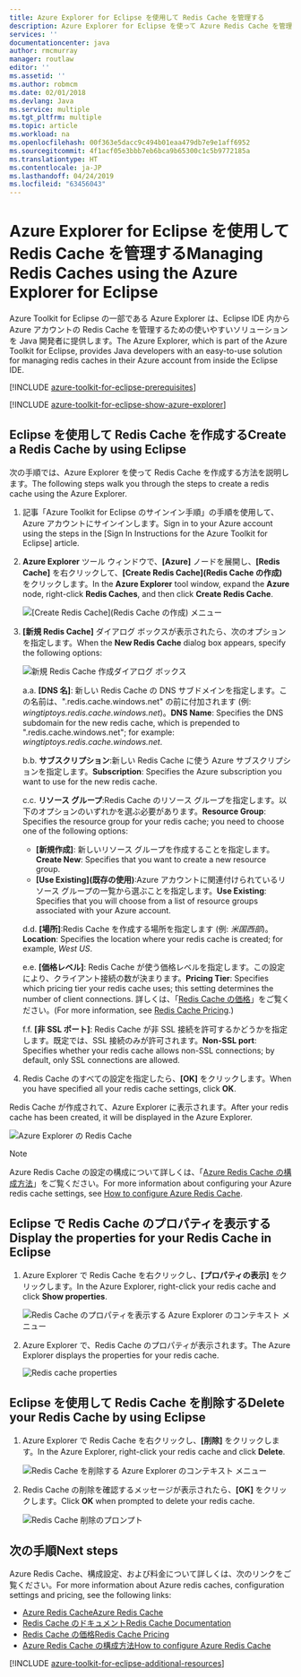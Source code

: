 ```yaml
---
title: Azure Explorer for Eclipse を使用して Redis Cache を管理する
description: Azure Explorer for Eclipse を使って Azure Redis Cache を管理する方法について説明します。
services: ''
documentationcenter: java
author: rmcmurray
manager: routlaw
editor: ''
ms.assetid: ''
ms.author: robmcm
ms.date: 02/01/2018
ms.devlang: Java
ms.service: multiple
ms.tgt_pltfrm: multiple
ms.topic: article
ms.workload: na
ms.openlocfilehash: 00f363e5dacc9c494b01eaa479db7e9e1aff6952
ms.sourcegitcommit: 4f1acf05e3bbb7eb6bca9b65300c1c5b9772185a
ms.translationtype: HT
ms.contentlocale: ja-JP
ms.lasthandoff: 04/24/2019
ms.locfileid: "63456043"
---
```

# <a name="managing-redis-caches-using-the-azure-explorer-for-eclipse"></a><span data-ttu-id="b9882-103">Azure Explorer for Eclipse を使用して Redis Cache を管理する</span><span class="sxs-lookup"><span data-stu-id="b9882-103">Managing Redis Caches using the Azure Explorer for Eclipse</span></span>

<span data-ttu-id="b9882-104">Azure Toolkit for Eclipse の一部である Azure Explorer は、Eclipse IDE 内から Azure アカウントの Redis Cache を管理するための使いやすいソリューションを Java 開発者に提供します。</span><span class="sxs-lookup"><span data-stu-id="b9882-104">The Azure Explorer, which is part of the Azure Toolkit for Eclipse, provides Java developers with an easy-to-use solution for managing redis caches in their Azure account from inside the Eclipse IDE.</span></span>

[!INCLUDE [azure-toolkit-for-eclipse-prerequisites](../includes/azure-toolkit-for-eclipse-prerequisites.md)]

[!INCLUDE [azure-toolkit-for-eclipse-show-azure-explorer](../includes/azure-toolkit-for-eclipse-show-azure-explorer.md)]

## <a name="create-a-redis-cache-by-using-eclipse"></a><span data-ttu-id="b9882-105">Eclipse を使用して Redis Cache を作成する</span><span class="sxs-lookup"><span data-stu-id="b9882-105">Create a Redis Cache by using Eclipse</span></span>

<span data-ttu-id="b9882-106">次の手順では、Azure Explorer を使って Redis Cache を作成する方法を説明します。</span><span class="sxs-lookup"><span data-stu-id="b9882-106">The following steps walk you through the steps to create a redis cache using the Azure Explorer.</span></span>

1. <span data-ttu-id="b9882-107">記事「Azure Toolkit for Eclipse のサインイン手順」の手順を使用して、Azure アカウントにサインインします。</span><span class="sxs-lookup"><span data-stu-id="b9882-107">Sign in to your Azure account using the steps in the [Sign In Instructions for the Azure Toolkit for Eclipse] article.</span></span>

1. <span data-ttu-id="b9882-108">**Azure Explorer** ツール ウィンドウで、**[Azure]** ノードを展開し、**[Redis Cache]** を右クリックして、**[Create Redis Cache]\(Redis Cache の作成\)** をクリックします。</span><span class="sxs-lookup"><span data-stu-id="b9882-108">In the **Azure Explorer** tool window, expand the **Azure** node, right-click **Redis Caches**, and then click **Create Redis Cache**.</span></span>

   ![[Create Redis Cache]\(Redis Cache の作成\) メニュー][CR01]

1. <span data-ttu-id="b9882-110">**[新規 Redis Cache]** ダイアログ ボックスが表示されたら、次のオプションを指定します。</span><span class="sxs-lookup"><span data-stu-id="b9882-110">When the **New Redis Cache** dialog box appears, specify the following options:</span></span>

   ![新規 Redis Cache 作成ダイアログ ボックス][CR02]

   <span data-ttu-id="b9882-112">a.</span><span class="sxs-lookup"><span data-stu-id="b9882-112">a.</span></span> <span data-ttu-id="b9882-113">**[DNS 名]**: 新しい Redis Cache の DNS サブドメインを指定します。この名前は、".redis.cache.windows.net" の前に付加されます (例: *wingtiptoys.redis.cache.windows.net*)。</span><span class="sxs-lookup"><span data-stu-id="b9882-113">**DNS Name**: Specifies the DNS subdomain for the new redis cache, which is prepended to ".redis.cache.windows.net"; for example: *wingtiptoys.redis.cache.windows.net*.</span></span>

   <span data-ttu-id="b9882-114">b.</span><span class="sxs-lookup"><span data-stu-id="b9882-114">b.</span></span> <span data-ttu-id="b9882-115">**サブスクリプション**:新しい Redis Cache に使う Azure サブスクリプションを指定します。</span><span class="sxs-lookup"><span data-stu-id="b9882-115">**Subscription**: Specifies the Azure subscription you want to use for the new redis cache.</span></span>

   <span data-ttu-id="b9882-116">c.</span><span class="sxs-lookup"><span data-stu-id="b9882-116">c.</span></span> <span data-ttu-id="b9882-117">**リソース グループ**:Redis Cache のリソース グループを指定します。以下のオプションのいずれかを選ぶ必要があります。</span><span class="sxs-lookup"><span data-stu-id="b9882-117">**Resource Group**: Specifies the resource group for your redis cache; you need to choose one of the following options:</span></span>
      * <span data-ttu-id="b9882-118">**[新規作成]**: 新しいリソース グループを作成することを指定します。</span><span class="sxs-lookup"><span data-stu-id="b9882-118">**Create New**: Specifies that you want to create a new resource group.</span></span>
      * <span data-ttu-id="b9882-119">**[Use Existing]\(既存の使用\)**:Azure アカウントに関連付けられているリソース グループの一覧から選ぶことを指定します。</span><span class="sxs-lookup"><span data-stu-id="b9882-119">**Use Existing**: Specifies that you will choose from a list of resource groups associated with your Azure account.</span></span>

   <span data-ttu-id="b9882-120">d.</span><span class="sxs-lookup"><span data-stu-id="b9882-120">d.</span></span> <span data-ttu-id="b9882-121">**[場所]**:Redis Cache を作成する場所を指定します (例: *米国西部*)。</span><span class="sxs-lookup"><span data-stu-id="b9882-121">**Location**: Specifies the location where your redis cache is created; for example, *West US*.</span></span>

   <span data-ttu-id="b9882-122">e.</span><span class="sxs-lookup"><span data-stu-id="b9882-122">e.</span></span> <span data-ttu-id="b9882-123">**[価格レベル]**: Redis Cache が使う価格レベルを指定します。この設定により、クライアント接続の数が決まります。</span><span class="sxs-lookup"><span data-stu-id="b9882-123">**Pricing Tier**: Specifies which pricing tier your redis cache uses; this setting determines the number of client connections.</span></span> <span data-ttu-id="b9882-124">詳しくは、「[Redis Cache の価格]」をご覧ください。</span><span class="sxs-lookup"><span data-stu-id="b9882-124">(For more information, see [Redis Cache Pricing].)</span></span>

   <span data-ttu-id="b9882-125">f.</span><span class="sxs-lookup"><span data-stu-id="b9882-125">f.</span></span> <span data-ttu-id="b9882-126">**[非 SSL ポート]**: Redis Cache が非 SSL 接続を許可するかどうかを指定します。既定では、SSL 接続のみが許可されます。</span><span class="sxs-lookup"><span data-stu-id="b9882-126">**Non-SSL port**: Specifies whether your redis cache allows non-SSL connections; by default, only SSL connections are allowed.</span></span>

1. <span data-ttu-id="b9882-127">Redis Cache のすべての設定を指定したら、**[OK]** をクリックします。</span><span class="sxs-lookup"><span data-stu-id="b9882-127">When you have specified all your redis cache settings, click **OK**.</span></span>

<span data-ttu-id="b9882-128">Redis Cache が作成されて、Azure Explorer に表示されます。</span><span class="sxs-lookup"><span data-stu-id="b9882-128">After your redis cache has been created, it will be displayed in the Azure Explorer.</span></span>

   ![Azure Explorer の Redis Cache][CR03]

> [!NOTE]
>
> <span data-ttu-id="b9882-130">Azure Redis Cache の設定の構成について詳しくは、「[Azure Redis Cache の構成方法]」をご覧ください。</span><span class="sxs-lookup"><span data-stu-id="b9882-130">For more information about configuring your Azure redis cache settings, see [How to configure Azure Redis Cache].</span></span>
>

## <a name="display-the-properties-for-your-redis-cache-in-eclipse"></a><span data-ttu-id="b9882-131">Eclipse で Redis Cache のプロパティを表示する</span><span class="sxs-lookup"><span data-stu-id="b9882-131">Display the properties for your Redis Cache in Eclipse</span></span>

1. <span data-ttu-id="b9882-132">Azure Explorer で Redis Cache を右クリックし、**[プロパティの表示]** をクリックします。</span><span class="sxs-lookup"><span data-stu-id="b9882-132">In the Azure Explorer, right-click your redis cache and click **Show properties**.</span></span>

   ![Redis Cache のプロパティを表示する Azure Explorer のコンテキスト メニュー][SP01]

1. <span data-ttu-id="b9882-134">Azure Explorer で、Redis Cache のプロパティが表示されます。</span><span class="sxs-lookup"><span data-stu-id="b9882-134">The Azure Explorer displays the properties for your redis cache.</span></span>

   ![Redis cache properties][SP02]

## <a name="delete-your-redis-cache-by-using-eclipse"></a><span data-ttu-id="b9882-136">Eclipse を使用して Redis Cache を削除する</span><span class="sxs-lookup"><span data-stu-id="b9882-136">Delete your Redis Cache by using Eclipse</span></span>

1. <span data-ttu-id="b9882-137">Azure Explorer で Redis Cache を右クリックし、**[削除]** をクリックします。</span><span class="sxs-lookup"><span data-stu-id="b9882-137">In the Azure Explorer, right-click your redis cache and click **Delete**.</span></span>

   ![Redis Cache を削除する Azure Explorer のコンテキスト メニュー][DE01]

1. <span data-ttu-id="b9882-139">Redis Cache の削除を確認するメッセージが表示されたら、**[OK]** をクリックします。</span><span class="sxs-lookup"><span data-stu-id="b9882-139">Click **OK** when prompted to delete your redis cache.</span></span>

   ![Redis Cache 削除のプロンプト][DE02]

## <a name="next-steps"></a><span data-ttu-id="b9882-141">次の手順</span><span class="sxs-lookup"><span data-stu-id="b9882-141">Next steps</span></span>

<span data-ttu-id="b9882-142">Azure Redis Cache、構成設定、および料金について詳しくは、次のリンクをご覧ください。</span><span class="sxs-lookup"><span data-stu-id="b9882-142">For more information about Azure redis caches, configuration settings and pricing, see the following links:</span></span>

* <span data-ttu-id="b9882-143">[Azure Redis Cache]</span><span class="sxs-lookup"><span data-stu-id="b9882-143">[Azure Redis Cache]</span></span>
* <span data-ttu-id="b9882-144">[Redis Cache のドキュメント]</span><span class="sxs-lookup"><span data-stu-id="b9882-144">[Redis Cache Documentation]</span></span>
* <span data-ttu-id="b9882-145">[Redis Cache の価格]</span><span class="sxs-lookup"><span data-stu-id="b9882-145">[Redis Cache Pricing]</span></span>
* <span data-ttu-id="b9882-146">[Azure Redis Cache の構成方法]</span><span class="sxs-lookup"><span data-stu-id="b9882-146">[How to configure Azure Redis Cache]</span></span>

[!INCLUDE [azure-toolkit-for-eclipse-additional-resources](../includes/azure-toolkit-for-eclipse-additional-resources.md)]

<!-- URL List -->

[Redis Cache の価格]: https://azure.microsoft.com/pricing/details/cache/
[Redis Cache Pricing]: https://azure.microsoft.com/pricing/details/cache/
[Azure Redis Cache]: https://azure.microsoft.com/services/cache/
[Redis Cache のドキュメント]: /azure/redis-cache/
[Redis Cache Documentation]: /azure/redis-cache/
[Azure Redis Cache の構成方法]: /azure/redis-cache/cache-configure
[How to configure Azure Redis Cache]: /azure/redis-cache/cache-configure

<!-- IMG List -->

[CR01]: media/azure-toolkit-for-eclipse-managing-redis-caches-using-azure-explorer/CR01.png
[CR02]: media/azure-toolkit-for-eclipse-managing-redis-caches-using-azure-explorer/CR02.png
[CR03]: media/azure-toolkit-for-eclipse-managing-redis-caches-using-azure-explorer/CR03.png

[SP01]: media/azure-toolkit-for-eclipse-managing-redis-caches-using-azure-explorer/SP01.png
[SP02]: media/azure-toolkit-for-eclipse-managing-redis-caches-using-azure-explorer/SP02.png

[DE01]: media/azure-toolkit-for-eclipse-managing-redis-caches-using-azure-explorer/DE01.png
[DE02]: media/azure-toolkit-for-eclipse-managing-redis-caches-using-azure-explorer/DE02.png
